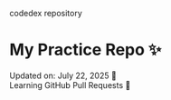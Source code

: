 codedex repository
# My Practice Repo ✨  
Updated on: July 22, 2025 📅  
Learning GitHub Pull Requests 🚀

